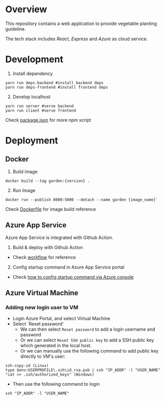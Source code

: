 # Overview

This repository contains a web application to provide vegetable planting guideline.

The tech stack includes *React*, *Express* and *Azure* as cloud service.

# Development

1. Install dependency
```
yarn run deps-backend #install backend deps
yarn run deps-frontend #install frontend deps
```
2. Develop localhost
```
yarn run server #serve backend
yarn run client #serve frontend
```

Check [package.json](./package.json) for more npm script

# Deployment

## Docker
1. Build image
```
docker build --tag garden:{version} .
```

2. Run Image
```
docker run --publish 8000:5000 --detach --name garden {image_name}`
```

Check [Dockerfile](./Dockerfile) for image build reference

## Azure App Service

Azure App Service is integrated with Github Action.

1. Build & deploy with Github Action
- Check [workflow](./.github/workflows) for reference

2. Config startup command in Azure App Service portal
- Check [how to config startup command via Azure console](https://docs.microsoft.com/en-us/azure/developer/python/tutorial-deploy-app-service-on-linux-04#create-a-startup-file)

## Azure Virtual Machine
### Adding new login user to VM
* Login Azure Portal, and select Virtual Machine
* Select `Reset password'
  * We can then select `Reset password` to add a login username and password
  * Or we can select `Reset SSH public key` to add a SSH public key which generated in the local host.
  * Or we can manually use the following command to add public key directly to VM's user:
```
ssh-copy-id (Linux)
type $env:USERPROFILE\.ssh\id_rsa.pub | ssh "IP_ADDR" -l "USER_NAME" "cat >> .ssh/authorized_keys" (Windows)
```
* Then use the following command to login
```
ssh "IP_ADDR" -l "USER_NAME"
```
